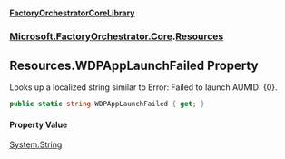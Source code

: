 #### [FactoryOrchestratorCoreLibrary](./FactoryOrchestratorCoreLibrary.md 'FactoryOrchestratorCoreLibrary')
### [Microsoft.FactoryOrchestrator.Core](./Microsoft-FactoryOrchestrator-Core.md 'Microsoft.FactoryOrchestrator.Core').[Resources](./Microsoft-FactoryOrchestrator-Core-Resources.md 'Microsoft.FactoryOrchestrator.Core.Resources')
## Resources.WDPAppLaunchFailed Property
Looks up a localized string similar to Error: Failed to launch AUMID: {0}.  
```csharp
public static string WDPAppLaunchFailed { get; }
```
#### Property Value
[System.String](https://docs.microsoft.com/en-us/dotnet/api/System.String 'System.String')  
